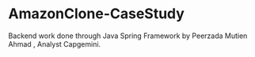 # AmazonClone-CaseStudy
Backend work done through Java Spring Framework by Peerzada Mutien Ahmad , Analyst Capgemini.
